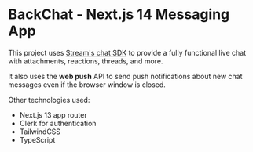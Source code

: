 # BackChat - Next.js 14 Messaging App

This project uses [Stream's chat SDK](https://getstream.io/try-for-free/?utm_source=codinginflow&utm_medium=sponsorship&utm_content=&utm_campaign=Codinginflow_2023Aug_CTA_klmh22) to provide a fully functional live chat with attachments, reactions, threads, and more.

It also uses the **web push** API to send push notifications about new chat messages even if the browser window is closed.

Other technologies used:

- Next.js 13 app router
- Clerk for authentication
- TailwindCSS
- TypeScript
